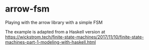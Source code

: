 # arrow-fsm
Playing with the arrow library with a simple FSM

The example is adapted from a Haskell version at https://wickstrom.tech/finite-state-machines/2017/11/10/finite-state-machines-part-1-modeling-with-haskell.html
